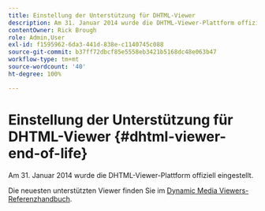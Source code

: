 ```yaml
---
title: Einstellung der Unterstützung für DHTML-Viewer
description: Am 31. Januar 2014 wurde die DHTML-Viewer-Plattform offiziell eingestellt.
contentOwner: Rick Brough
role: Admin,User
exl-id: f1595962-6da3-441d-838e-c1140745c088
source-git-commit: b37ff72dbcf85e5558eb3421b5168dc48e063b47
workflow-type: tm+mt
source-wordcount: '40'
ht-degree: 100%

---
```


# Einstellung der Unterstützung für DHTML-Viewer {#dhtml-viewer-end-of-life}

Am 31. Januar 2014 wurde die DHTML-Viewer-Plattform offiziell eingestellt.

Die neuesten unterstützten Viewer finden Sie im [Dynamic Media Viewers-Referenzhandbuch](https://experienceleague.adobe.com/docs/dynamic-media-developer-resources.html?lang=de).
